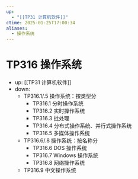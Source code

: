 ```yaml
---
up:
  - "[[TP31 计算机软件]]"
ctime: 2025-01-25T17:00:34
aliases:
  - 操作系统
---
```


# TP316 操作系统

- up: [[TP31 计算机软件]]
- down:	
	- TP316.1/.5 操作系统：按类型分
		- TP316.1 分时操作系统
		- TP316.2 实时操作系统
		- TP316.3 批处理
		- TP316.4 分布式操作系统、并行式操作系统
		- TP316.5 多媒体操作系统
	- TP316.6/.8 操作系统：按名称分
		- TP316.6 DOS 操作系统
		- TP316.7 Windows 操作系统
		- TP316.8 网络操作系统
	- TP316.9 中文操作系统
	
